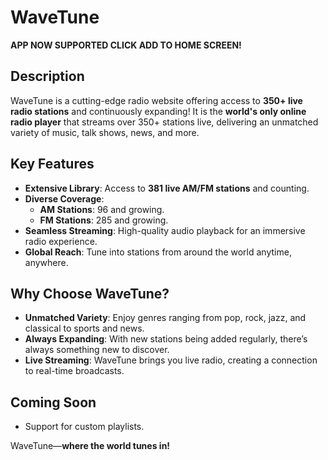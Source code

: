 # **WaveTune**

**APP NOW SUPPORTED CLICK ADD TO HOME SCREEN!**

## **Description**
WaveTune is a cutting-edge radio website offering access to **350+ live radio stations** and continuously expanding! It is the **world's only online radio player** that streams over 350+ stations live, delivering an unmatched variety of music, talk shows, news, and more.

## **Key Features**
- **Extensive Library**: Access to **381 live AM/FM stations** and counting.
- **Diverse Coverage**: 
  - **AM Stations**: 96 and growing.
  - **FM Stations**: 285 and growing.
- **Seamless Streaming**: High-quality audio playback for an immersive radio experience.
- **Global Reach**: Tune into stations from around the world anytime, anywhere.

## **Why Choose WaveTune?**
- **Unmatched Variety**: Enjoy genres ranging from pop, rock, jazz, and classical to sports and news.
- **Always Expanding**: With new stations being added regularly, there’s always something new to discover.
- **Live Streaming**: WaveTune brings you live radio, creating a connection to real-time broadcasts.

## **Coming Soon**
- Support for custom playlists.

WaveTune—**where the world tunes in!**
